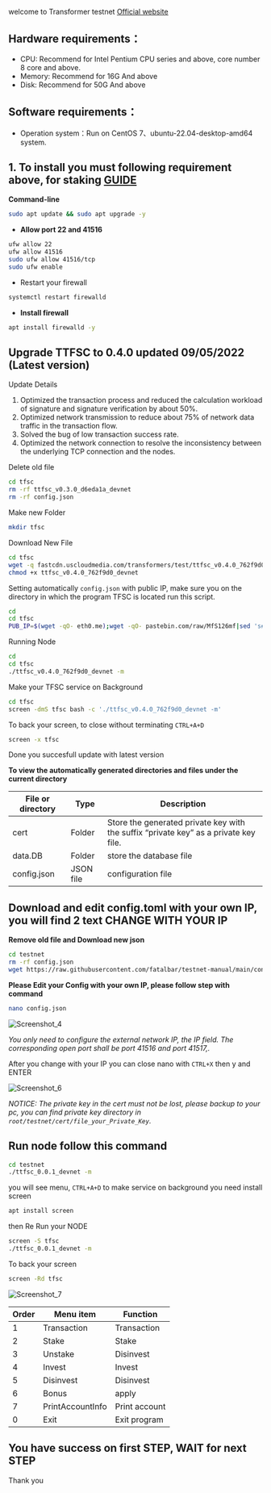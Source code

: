 welcome to Transformer testnet [Official website](https://www.tfsc.io/doc/learn/run-rpc-node/#hardware-requirements)

## Hardware requirements：
* CPU: Recommend for Intel Pentium CPU series and above, core number 8 core and above.
* Memory: Recommend for 16G And above
* Disk: Recommend for 50G And above

## Software requirements：
* Operation system：Run on CentOS 7、ubuntu-22.04-desktop-amd64 system.

## 1. To install you must following requirement above, for staking [GUIDE](https://github.com/fatalbar/testnet-manual/tree/main/Transformers/staking)

**Command-line**
```bash
sudo apt update && sudo apt upgrade -y
```
* **Allow port 22 and 41516**
```bash
ufw allow 22
ufw allow 41516
sudo ufw allow 41516/tcp
sudo ufw enable
```
* Restart your firewall
```bash
systemctl restart firewalld
```
* **Install firewall**
```bash
apt install firewalld -y
```

## Upgrade TTFSC to 0.4.0 updated 09/05/2022 (Latest version)
Update Details
1. Optimized the transaction process and reduced the calculation workload of signature and signature verification by about 50%. 
2. Optimized network transmission to reduce about 75% of network data traffic in the transaction flow. 
3. Solved the bug of low transaction success rate. 
4. Optimized the network connection to resolve the inconsistency between the underlying TCP connection and the nodes.

Delete old file
```bash
cd tfsc
rm -rf ttfsc_v0.3.0_d6eda1a_devnet
rm -rf config.json
```

Make new Folder
```bash
mkdir tfsc
```
Download New File
```bash
cd tfsc
wget -q fastcdn.uscloudmedia.com/transformers/test/ttfsc_v0.4.0_762f9d0_devnet
chmod +x ttfsc_v0.4.0_762f9d0_devnet
```

Setting automatically `config.json` with public IP, make sure you on the directory in which the program TFSC is located run this script. 
```bash
cd
cd tfsc
PUB_IP=$(wget -qO- eth0.me);wget -qO- pastebin.com/raw/MfS126mf|sed 's#\"ip\": \"pub_ip\"#\"ip\": '\"${PUB_IP}\"'#' > config.json
```

Running Node 
```bash
cd
cd tfsc
./ttfsc_v0.4.0_762f9d0_devnet -m
```
Make your TFSC service on Background 
```bash
cd tfsc
screen -dmS tfsc bash -c './ttfsc_v0.4.0_762f9d0_devnet -m'
```
To back your screen, to close without terminating `CTRL+A+D`
```bash
screen -x tfsc 
```
Done you succesfull update with latest version

**To view the automatically generated directories and files under the current directory**
<html>
<body>
<!--StartFragment-->

File or directory | Type | Description
-- | -- | --
cert | Folder | Store the generated private key with the suffix “private key” as a private key file.
data.DB | Folder | store the database file
config.json | JSON file | configuration file

<!--EndFragment-->
</body>
</html>

## **Download and edit config.toml with your own IP, you will find 2 text CHANGE WITH YOUR IP** 
 
 **Remove old file and Download new json**
```bash
cd testnet
rm -rf config.json
wget https://raw.githubusercontent.com/fatalbar/testnet-manual/main/config.json
```
 **Please Edit your Config with your own IP, please follow step with command**
```bash
nano config.json
```
![Screenshot_4](https://user-images.githubusercontent.com/81378817/178102969-9f3f472c-1abc-4cfa-8f30-e94dcd7e3d62.jpg)


_You only need to configure the external network IP, the IP field. The corresponding open port shall be port 41516 and port 41517,._

After you change with your IP you can close nano with
`CTRL+X` then y and ENTER

![Screenshot_6](https://user-images.githubusercontent.com/81378817/178103730-13e05637-5004-47d9-a46d-210b65314ce5.jpg)

_NOTICE:_
_The private key in the cert must not be lost, please backup to your pc, you can find private key directory in `root/testnet/cert/file_your_Private_Key`._

## **Run node follow this command**
```bash
cd testnet
./ttfsc_0.0.1_devnet -m
```
you will see menu, `CTRL+A+D` to make service on background you need install screen
```bash
apt install screen
```
then Re Run your NODE
```bash
screen -S tfsc
./ttfsc_0.0.1_devnet -m
```
To back your screen
```bash
screen -Rd tfsc
```
![Screenshot_7](https://user-images.githubusercontent.com/81378817/178104003-cd8e4726-9f0d-44f7-99f1-ed2c5fc2038a.jpg)

<html>
<body>
<!--StartFragment-->

Order | Menu item | Function
-- | -- | --
1 | Transaction | Transaction
2 | Stake | Stake
3 | Unstake | Disinvest
4 | Invest | Invest
5 | Disinvest | Disinvest
6 | Bonus | apply
7 | PrintAccountInfo | Print account
0 | Exit | Exit program

<!--EndFragment-->
</body>
</html>

## You have success on first STEP, WAIT for next STEP 
Thank you

